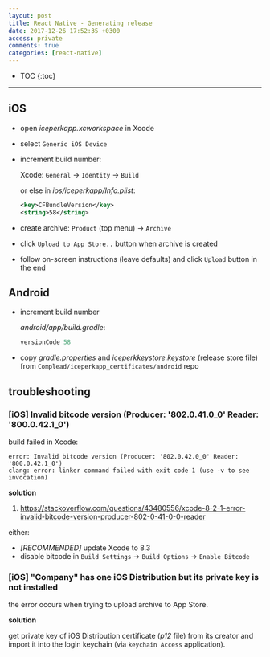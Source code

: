 ```yaml
---
layout: post
title: React Native - Generating release
date: 2017-12-26 17:52:35 +0300
access: private
comments: true
categories: [react-native]
---
```


<!-- more -->

* TOC
{:toc}
<hr>

iOS
---

- open _iceperkapp.xcworkspace_ in Xcode
- select `Generic iOS Device`
- increment build number:

  Xcode: `General` -> `Identity` -> `Build`

  or else in _ios/iceperkapp/Info.plist_:

  ```xml
  <key>CFBundleVersion</key>
  <string>58</string>
  ```

- create archive: `Product` (top menu) -> `Archive`
- click `Upload to App Store..` button when archive is created
- follow on-screen instructions (leave defaults) and click
  `Upload` button in the end

Android
-------

- increment build number

  _android/app/build.gradle_:

  ```groovy
  versionCode 58
  ```

- copy _gradle.properties_ and _iceperkkeystore.keystore_ (release store file)
  from `Complead/iceperkapp_certificates/android` repo

troubleshooting
---------------

### [iOS] Invalid bitcode version (Producer: '802.0.41.0_0' Reader: '800.0.42.1_0')

build failed in Xcode:

```
error: Invalid bitcode version (Producer: '802.0.42.0_0' Reader: '800.0.42.1_0')
clang: error: linker command failed with exit code 1 (use -v to see invocation)
```

**solution**

1. <https://stackoverflow.com/questions/43480556/xcode-8-2-1-error-invalid-bitcode-version-producer-802-0-41-0-0-reader>

either:

- *[RECOMMENDED]* update Xcode to 8.3
- disable bitcode in `Build Settings` -> `Build Options` -> `Enable Bitcode`

### [iOS] "Company" has one iOS Distribution but its private key is not installed

the error occurs when trying to upload archive to App Store.

**solution**

get private key of iOS Distribution certificate (_p12_ file) from its creator
and import it into the login keychain (via `keychain Access` application).
